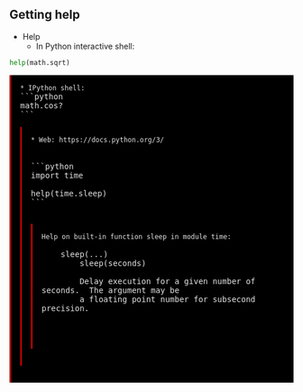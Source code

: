 ## Getting help

* Help
    * In Python interactive shell:
```python
help(math.sqrt)
```
<pre class="notranslate" style="display:block; white-space: pre-wrap; padding:16px; background-color: #000;color: #e2e2e2;font-family: Hack, Consolas, Menlo, Mono, monospace;border-left: .25em solid #bc0000;"><code>* IPython shell:</code></span>
```python
math.cos?
```
<pre class="notranslate" style="display:block; white-space: pre-wrap; padding:16px; background-color: #000;color: #e2e2e2;font-family: Hack, Consolas, Menlo, Mono, monospace;border-left: .25em solid #bc0000;"><code>* Web: https://docs.python.org/3/  </code></span>


```python
import time

help(time.sleep)
```

<pre class="notranslate" style="display:block; white-space: pre-wrap; padding:16px; background-color: #000;color: #e2e2e2;font-family: Hack, Consolas, Menlo, Mono, monospace;border-left: .25em solid #bc0000;"><code>Help on built-in function sleep in module time:</code></span>
    
    sleep(...)
        sleep(seconds)
        
        Delay execution for a given number of seconds.  The argument may be
        a floating point number for subsecond precision.